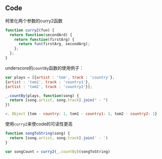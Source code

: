 Code
---
柯里化两个参数的curry2函数
```javascript
function curry2(fun) {
  return function(secondArd) {
    return function(firstArg) {
      return fun(firstArg, secondArg);
    };
  };
}
```

underscore的`countBy`函数的使用例子：
```javascript
var plays = [{artist : 'tom', track : 'country'},
{artist : 'tom1', track : 'country1'},
{artist : 'tom2', track : 'country2'}];

_.countBy(plays, function(song) {
  return [song.artist, song.track].join(" - ")
})

<. Object {tom - country: 1, tom1 - country1: 1, tom2 - country2: 1}
```

使用`curry2`来使code的可读性更高
```javascript
function songToString(song) {
  return [song.artist, song.track].join(' - ')
}

var songCount = curry2(_.countBy)(songToString)
```
